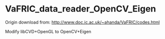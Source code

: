 # VaFRIC_data_reader_OpenCV_Eigen

Origin download from: http://www.doc.ic.ac.uk/~ahanda/VaFRIC/codes.html

Modify libCVD+OpenGL to OpenCV+Eigen

